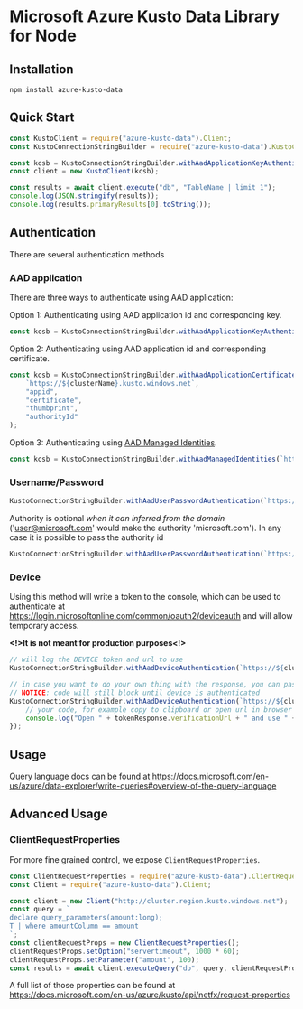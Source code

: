 # Microsoft Azure Kusto Data Library for Node

## Installation

`npm install azure-kusto-data`

## Quick Start

```javascript
const KustoClient = require("azure-kusto-data").Client;
const KustoConnectionStringBuilder = require("azure-kusto-data").KustoConnectionStringBuilder;

const kcsb = KustoConnectionStringBuilder.withAadApplicationKeyAuthentication(`https://${clusterName}.kusto.windows.net`, "appid", "appkey", "authorityId");
const client = new KustoClient(kcsb);

const results = await client.execute("db", "TableName | limit 1");
console.log(JSON.stringify(results));
console.log(results.primaryResults[0].toString());
```

## Authentication

There are several authentication methods

### AAD application

There are three ways to authenticate using AAD application:

Option 1: Authenticating using AAD application id and corresponding key.

```javascript
const kcsb = KustoConnectionStringBuilder.withAadApplicationKeyAuthentication(`https://${clusterName}.kusto.windows.net`, "appid", "appkey", "authorityId");
```

Option 2: Authenticating using AAD application id and corresponding certificate.

```javascript
const kcsb = KustoConnectionStringBuilder.withAadApplicationCertificateAuthentication(
    `https://${clusterName}.kusto.windows.net`,
    "appid",
    "certificate",
    "thumbprint",
    "authorityId"
);
```

Option 3: Authenticating using [AAD Managed Identities](https://docs.microsoft.com/en-us/azure/active-directory/managed-identities-azure-resources/overview).

```javascript
const kcsb = KustoConnectionStringBuilder.withAadManagedIdentities(`https://${clusterName}.kusto.windows.net`, "(Optional)msiEndpoint", "(Optional)clientId");
```

### Username/Password

```javascript
KustoConnectionStringBuilder.withAadUserPasswordAuthentication(`https://${clusterName}.kusto.windows.net`, "username", "password");
```

Authority is optional _when it can inferred from the domain_ ('user@microsoft.com' would make the authority 'microsoft.com').
In any case it is possible to pass the authority id

```javascript
KustoConnectionStringBuilder.withAadUserPasswordAuthentication(`https://${clusterName}.kusto.windows.net`, "username", "password", "authorityId");
```

### Device

Using this method will write a token to the console, which can be used to authenticate at https://login.microsoftonline.com/common/oauth2/deviceauth and will allow temporary access.

**<!>It is not meant for production purposes<!>**

```javascript
// will log the DEVICE token and url to use
KustoConnectionStringBuilder.withAadDeviceAuthentication(`https://${clusterName}.kusto.windows.net`, authId);

// in case you want to do your own thing with the response, you can pass a callback
// NOTICE: code will still block until device is authenticated
KustoConnectionStringBuilder.withAadDeviceAuthentication(`https://${clusterName}.kusto.windows.net`, authId, (tokenResponse) => {
    // your code, for example copy to clipboard or open url in browser
    console.log("Open " + tokenResponse.verificationUrl + " and use " + tokenResponse.userCode + " code to authorize.");
});
```

## Usage

Query language docs can be found at https://docs.microsoft.com/en-us/azure/data-explorer/write-queries#overview-of-the-query-language

## Advanced Usage

### ClientRequestProperties

For more fine grained control, we expose `ClientRequestProperties`.

```javascript
const ClientRequestProperties = require("azure-kusto-data").ClientRequestProperties;
const Client = require("azure-kusto-data").Client;

const client = new Client("http://cluster.region.kusto.windows.net");
const query = `
declare query_parameters(amount:long);
T | where amountColumn == amount
`;
const clientRequestProps = new ClientRequestProperties();
clientRequestProps.setOption("servertimeout", 1000 * 60);
clientRequestProps.setParameter("amount", 100);
const results = await client.executeQuery("db", query, clientRequestProps);
```

A full list of those properties can be found at https://docs.microsoft.com/en-us/azure/kusto/api/netfx/request-properties
